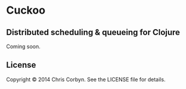# Cuckoo

## Distributed scheduling & queueing for Clojure

Coming soon.


## License

Copyright © 2014 Chris Corbyn. See the LICENSE file for details.
